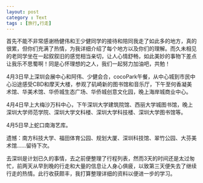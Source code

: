 ```yaml
---
layout: post
category : Text
tags : [旅行,行走]
---
```

首先不能不非常感谢杨健伟和王少健同学的接待和陪同我走了如此多的地方，真的很累，但你们充满了热情，为我详细介绍了每个地方以及你们的理解。而久未相见的老同学坐在一起叙叙旧的感觉相当亲切，让人心情舒畅，如此美妙的事物下差点让我乐不思蜀啊！同是心怀理想的之人，我们一起努力加油吧，共勉！

4月3日早上深圳会展中心和阿伟、少健会合，cocoPark午餐，从中心城到市民中心沿途感受CBD和摩天大楼，参观了矶崎新的图书馆和音乐厅，下午至何香凝美术馆、华美术馆、华侨城生态广场、华侨城创意文化园，晚上海岸城商业中心。

4月4日早上大梅沙万科中心，下午深圳大学建筑院馆、西丽大学城图书馆，晚上深圳大学师范学院、深圳大学文科楼、深圳大学科技楼、深圳大学图书馆等。

4月5日早上蛇口南海艺库。

遗憾：南方科技大学、福田体育公园、规划大厦、深圳科技馆、翠竹公园、大芬美术馆……留待下次。

去深圳是计划已久的事情，去之前便整理了行程列表，然而3天的时间还是太过匆忙，前两天从早到晚的行走和大量的信息让人身心俱疲，以致第三天便失去了继续行走的热情。此行收获颇丰，我打算整理详细的资料以便进一步的学习。
